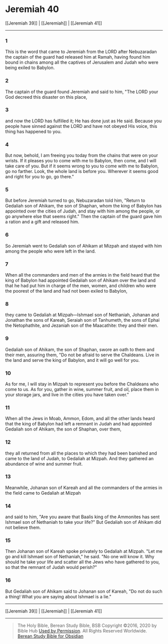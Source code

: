 # Jeremiah 40

[[Jeremiah 39]] | [[Jeremiah]] | [[Jeremiah 41]]

---

### 1
This is the word that came to Jeremiah from the LORD after Nebuzaradan the captain of the guard had released him at Ramah, having found him bound in chains among all the captives of Jerusalem and Judah who were being exiled to Babylon.

### 2
The captain of the guard found Jeremiah and said to him, "The LORD your God decreed this disaster on this place,

### 3
and now the LORD has fulfilled it; He has done just as He said. Because you people have sinned against the LORD and have not obeyed His voice, this thing has happened to you.

### 4
But now, behold, I am freeing you today from the chains that were on your wrists. If it pleases you to come with me to Babylon, then come, and I will take care of you. But if it seems wrong to you to come with me to Babylon, go no farther. Look, the whole land is before you. Wherever it seems good and right for you to go, go there."

### 5
But before Jeremiah turned to go, Nebuzaradan told him, "Return to Gedaliah son of Ahikam, the son of Shaphan, whom the king of Babylon has appointed over the cities of Judah, and stay with him among the people, or go anywhere else that seems right." Then the captain of the guard gave him a ration and a gift and released him.

### 6
So Jeremiah went to Gedaliah son of Ahikam at Mizpah and stayed with him among the people who were left in the land.

### 7
When all the commanders and men of the armies in the field heard that the king of Babylon had appointed Gedaliah son of Ahikam over the land and that he had put him in charge of the men, women, and children who were the poorest of the land and had not been exiled to Babylon,

### 8
they came to Gedaliah at Mizpah—Ishmael son of Nethaniah, Johanan and Jonathan the sons of Kareah, Seraiah son of Tanhumeth, the sons of Ephai the Netophathite, and Jezaniah son of the Maacathite: they and their men.

### 9
Gedaliah son of Ahikam, the son of Shaphan, swore an oath to them and their men, assuring them, "Do not be afraid to serve the Chaldeans. Live in the land and serve the king of Babylon, and it will go well for you.

### 10
As for me, I will stay in Mizpah to represent you before the Chaldeans who come to us. As for you, gather in wine, summer fruit, and oil, place them in your storage jars, and live in the cities you have taken over."

### 11
When all the Jews in Moab, Ammon, Edom, and all the other lands heard that the king of Babylon had left a remnant in Judah and had appointed Gedaliah son of Ahikam, the son of Shaphan, over them,

### 12
they all returned from all the places to which they had been banished and came to the land of Judah, to Gedaliah at Mizpah. And they gathered an abundance of wine and summer fruit.

### 13
Meanwhile, Johanan son of Kareah and all the commanders of the armies in the field came to Gedaliah at Mizpah

### 14
and said to him, "Are you aware that Baalis king of the Ammonites has sent Ishmael son of Nethaniah to take your life?" But Gedaliah son of Ahikam did not believe them.

### 15
Then Johanan son of Kareah spoke privately to Gedaliah at Mizpah. "Let me go and kill Ishmael son of Nethaniah," he said. "No one will know it. Why should he take your life and scatter all the Jews who have gathered to you, so that the remnant of Judah would perish?"

### 16
But Gedaliah son of Ahikam said to Johanan son of Kareah, "Do not do such a thing! What you are saying about Ishmael is a lie."

---

[[Jeremiah 39]] | [[Jeremiah]] | [[Jeremiah 41]]

---

> The Holy Bible, Berean Study Bible, BSB
> Copyright &copy;2016, 2020 by Bible Hub
> [Used by Permission](https://berean.bible/terms.htm). All Rights Reserved Worldwide.
> [Berean Study Bible for Obsidian](https://github.com/gapmiss/berean-study-bible-for-obsidian)</small>

